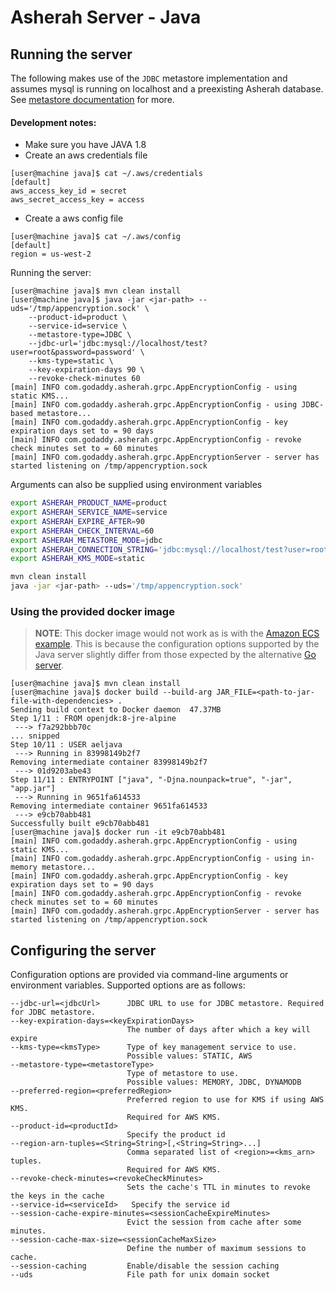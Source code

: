 # Asherah Server - Java

## Running the server
The following makes use of the `JDBC` metastore implementation and assumes mysql is running on localhost and 
a preexisting Asherah database. See [metastore documentation](/docs/Metastore.md) for more.

#### Development notes: 
* Make sure you have JAVA 1.8
* Create an aws credentials file
```console
[user@machine java]$ cat ~/.aws/credentials
[default]
aws_access_key_id = secret
aws_secret_access_key = access
```
* Create a aws config file
```console
[user@machine java]$ cat ~/.aws/config
[default]
region = us-west-2
```

Running the server:
```console
[user@machine java]$ mvn clean install
[user@machine java]$ java -jar <jar-path> --uds='/tmp/appencryption.sock' \
    --product-id=product \
    --service-id=service \
    --metastore-type=JDBC \
    --jdbc-url='jdbc:mysql://localhost/test?user=root&password=password' \
    --kms-type=static \
    --key-expiration-days 90 \
    --revoke-check-minutes 60
[main] INFO com.godaddy.asherah.grpc.AppEncryptionConfig - using static KMS...
[main] INFO com.godaddy.asherah.grpc.AppEncryptionConfig - using JDBC-based metastore...
[main] INFO com.godaddy.asherah.grpc.AppEncryptionConfig - key expiration days set to = 90 days
[main] INFO com.godaddy.asherah.grpc.AppEncryptionConfig - revoke check minutes set to = 60 minutes
[main] INFO com.godaddy.asherah.grpc.AppEncryptionServer - server has started listening on /tmp/appencryption.sock
```

Arguments can also be supplied using environment variables

```bash
export ASHERAH_PRODUCT_NAME=product
export ASHERAH_SERVICE_NAME=service
export ASHERAH_EXPIRE_AFTER=90
export ASHERAH_CHECK_INTERVAL=60
export ASHERAH_METASTORE_MODE=jdbc
export ASHERAH_CONNECTION_STRING='jdbc:mysql://localhost/test?user=root&password=password'
export ASHERAH_KMS_MODE=static

mvn clean install
java -jar <jar-path> --uds='/tmp/appencryption.sock'
```

### Using the provided docker image
> **NOTE**: This docker image would not work as is with the [Amazon ECS example](../README.md#amazon-ecs).
> This is because the configuration options supported by the Java server slightly differ from those expected by the 
> alternative [Go server](../go).

```console
[user@machine java]$ mvn clean install
[user@machine java]$ docker build --build-arg JAR_FILE=<path-to-jar-file-with-dependencies> .
Sending build context to Docker daemon  47.37MB
Step 1/11 : FROM openjdk:8-jre-alpine
 ---> f7a292bbb70c
... snipped
Step 10/11 : USER aeljava
 ---> Running in 83998149b2f7
Removing intermediate container 83998149b2f7
 ---> 01d9203abe43
Step 11/11 : ENTRYPOINT ["java", "-Djna.nounpack=true", "-jar", "app.jar"]
 ---> Running in 9651fa614533
Removing intermediate container 9651fa614533
 ---> e9cb70abb481
Successfully built e9cb70abb481
[user@machine java]$ docker run -it e9cb70abb481 
[main] INFO com.godaddy.asherah.grpc.AppEncryptionConfig - using static KMS...
[main] INFO com.godaddy.asherah.grpc.AppEncryptionConfig - using in-memory metastore...
[main] INFO com.godaddy.asherah.grpc.AppEncryptionConfig - key expiration days set to = 90 days
[main] INFO com.godaddy.asherah.grpc.AppEncryptionConfig - revoke check minutes set to = 60 minutes
[main] INFO com.godaddy.asherah.grpc.AppEncryptionServer - server has started listening on /tmp/appencryption.sock
```

## Configuring the server
Configuration options are provided via command-line arguments or environment variables. Supported options are as
follows:

```console
--jdbc-url=<jdbcUrl>      JDBC URL to use for JDBC metastore. Required for JDBC metastore.
--key-expiration-days=<keyExpirationDays>
                          The number of days after which a key will expire
--kms-type=<kmsType>      Type of key management service to use.
                          Possible values: STATIC, AWS
--metastore-type=<metastoreType>
                          Type of metastore to use. 
                          Possible values: MEMORY, JDBC, DYNAMODB
--preferred-region=<preferredRegion>
                          Preferred region to use for KMS if using AWS KMS.
                          Required for AWS KMS.
--product-id=<productId>
                          Specify the product id
--region-arn-tuples=<String=String>[,<String=String>...]
                          Comma separated list of <region>=<kms_arn> tuples.
                          Required for AWS KMS.
--revoke-check-minutes=<revokeCheckMinutes>
                          Sets the cache's TTL in minutes to revoke the keys in the cache
--service-id=<serviceId>   Specify the service id
--session-cache-expire-minutes=<sessionCacheExpireMinutes>
                          Evict the session from cache after some minutes.
--session-cache-max-size=<sessionCacheMaxSize>
                          Define the number of maximum sessions to cache.
--session-caching         Enable/disable the session caching
--uds                     File path for unix domain socket
```
